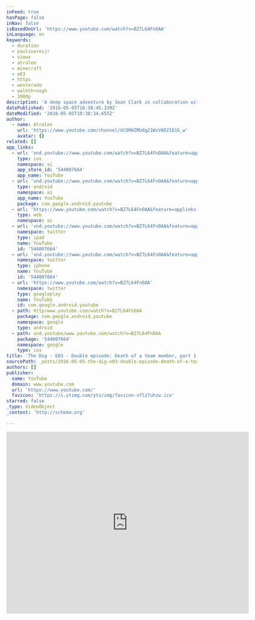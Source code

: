 ```yaml
---
inFeed: true
hasPage: false
inNav: false
isBasedOnUrl: 'https://www.youtube.com/watch?v=BZ7L64FnOAA'
inLanguage: en
keywords:
  - duration
  - paulsoaresjr
  - views
  - atraleo
  - minecraft
  - e03
  - https
  - westerado
  - walkthrough
  - 1080p
description: 'A deep space adventure by Sean Clark in collaboration with filmmaker Steven Spielberg. A radio telescope in Borneo detects the approach of a large asteroid on a collision course with Earth; authorities dub it "Attila" after the ancient conqueror Attila the Hun.'
datePublished: '2016-05-05T10:38:45.339Z'
dateModified: '2016-05-05T10:38:34.655Z'
author:
  - name: Atraleo
    url: 'https://www.youtube.com/channel/UCORHZMUdg21WzVAD2I81G_w'
    avatar: {}
related: []
app_links:
  - url: 'vnd.youtube://www.youtube.com/watch?v=BZ7L64FnOAA&feature=applinks'
    type: ios
    namespace: ai
    app_store_id: '544007664'
    app_name: YouTube
  - url: 'vnd.youtube://www.youtube.com/watch?v=BZ7L64FnOAA&feature=applinks'
    type: android
    namespace: ai
    app_name: YouTube
    package: com.google.android.youtube
  - url: 'https://www.youtube.com/watch?v=BZ7L64FnOAA&feature=applinks'
    type: web
    namespace: ai
  - url: 'vnd.youtube://www.youtube.com/watch?v=BZ7L64FnOAA&feature=applinks'
    namespace: twitter
    type: ipad
    name: YouTube
    id: '544007664'
  - url: 'vnd.youtube://www.youtube.com/watch?v=BZ7L64FnOAA&feature=applinks'
    namespace: twitter
    type: iphone
    name: YouTube
    id: '544007664'
  - url: 'https://www.youtube.com/watch?v=BZ7L64FnOAA'
    namespace: twitter
    type: googleplay
    name: YouTube
    id: com.google.android.youtube
  - path: http/www.youtube.com/watch?v=BZ7L64FnOAA
    package: com.google.android.youtube
    namespace: google
    type: android
  - path: vnd.youtube/www.youtube.com/watch?v=BZ7L64FnOAA
    package: '544007664'
    namespace: google
    type: ios
title: 'The Dig - E03 - Double episode: Death of a team member, part 1 of 2'
sourcePath: _posts/2016-05-05-the-dig-e03-double-episode-death-of-a-team-member-part.md
authors: []
publisher:
  name: YouTube
  domain: www.youtube.com
  url: 'https://www.youtube.com/'
  favicon: 'https://s.ytimg.com/yts/img/favicon-vflz7uhzw.ico'
starred: false
_type: VideoObject
_context: 'http://schema.org'

---
```

<iframe src="https://cdn.embedly.com/widgets/media.html?src=https%3A%2F%2Fwww.youtube.com%2Fembed%2FBZ7L64FnOAA%3Ffeature%3Doembed&amp;url=https%3A%2F%2Fwww.youtube.com%2Fwatch%3Fv%3DBZ7L64FnOAA&amp;image=https%3A%2F%2Fi.ytimg.com%2Fvi%2FBZ7L64FnOAA%2Fhqdefault.jpg&amp;key=b7d04c9b404c499eba89ee7072e1c4f7&amp;type=text%2Fhtml&amp;schema=youtube" width="640" height="480" scrolling="no" frameborder="0" allowfullscreen="" style=""></iframe>